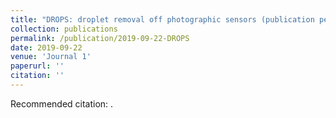 ```yaml
---
title: "DROPS: droplet removal off photographic sensors (publication pending)"
collection: publications
permalink: /publication/2019-09-22-DROPS
date: 2019-09-22
venue: 'Journal 1'
paperurl: ''
citation: ''
---
```


Recommended citation: .
